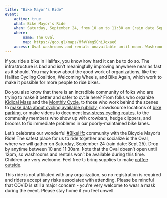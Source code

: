 ```yaml
---
title: "Bike Mayor's Ride"
event:
    active: true
    what: Bike Mayor's Ride
    when: Saturday, September 24, from 10 am to 11:30 am (rain date September 25)
    where:
        name: The Oval
        map: https://goo.gl/maps/MfaVYmg5ChiJqxae6
    access: Oval washrooms and rentals unavailable until noon. Washroom available near the Cunard St side of the Commons. Plenty of benches next to the Oval for sitting.
---
```


If you ride a bike in Halifax, you know how hard it can be to do so. The infrastructure is bad and isn’t meaningfully improving anywhere near as fast as it should. You may know about the good work of organizations, like the Halifax Cycling Coalition, Welcoming Wheels, and Bike Again, which work to make it possible for more people to ride bikes.

Do you also know that there is an incredible community of folks who are trying to make it better and safer to cycle here? From folks who organize [Kidical Mass](https://cyclehalifax.ca/kidical-mass-rides/) and the [Monthly Cycle](https://www.instagram.com/themonthlycyclehfx/), to those who work behind the scenes to [make data about cycling available publicly](https://twitter.com/bikehfxstats), crowdsource locations of [bike parking](https://felt.com/map/Bike-Parking-Halifax-og4BOTBnT3OlCyAVDShLOC), or make videos to document [low-stress cycling routes](https://www.youtube.com/user/kewilson263doctor), to the community members who show up with crowbars, hedge clippers, and brooms to fix immediate problems in our poorly-maintained bike lanes.

Let’s celebrate our wonderful [#BikeHfx](https://twitter.com/search?q=%23bikehfx) community with the Bicycle Mayor’s Ride! The safest place for us to ride together and socialize is the Oval, where we will gather on Saturday, September 24 (rain date: Sept 25). Drop by anytime between 10 and 11:30am. Note that the Oval doesn’t open until 12pm, so washrooms and rentals won’t be available during this time. Children are very welcome. Feel free to bring supplies to make [coffee outside](https://www.instagram.com/coffeeoutsidehfx/).

This ride is not affiliated with any organization, so no registration is required and riders accept any risks associated with attending. Please be mindful that COVID is still a major concern - you're very welcome to wear a mask during the event. Please stay home if you feel unwell.
